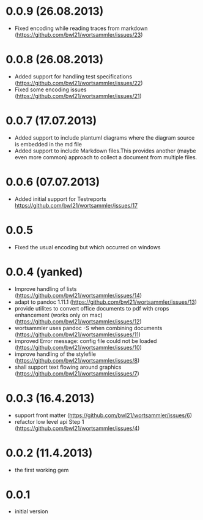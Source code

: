 # 0.0.9 (26.08.2013)

-   Fixed encoding while reading traces from markdown (https://github.com/bwl21/wortsammler/issues/23)

# 0.0.8 (26.08.2013)

-   Added support for handling test specifications (https://github.com/bwl21/wortsammler/issues/22)
-   Fixed some encoding issues (https://github.com/bwl21/wortsammler/issues/21)

# 0.0.7 (17.07.2013)

-   Added support to include plantuml diagrams where the diagram source
    is embedded in the md file
-   Added support to include Markdown files.This provides another (maybe
    even more common) approach to collect a document from multiple
    files.

# 0.0.6 (07.07.2013)

-   Added initial support for Testreports
    <https://github.com/bwl21/wortsammler/issues/17>

# 0.0.5

-   Fixed the usual encoding but which occurred on windows

# 0.0.4 (yanked)

-   Improve handling of lists
    (https://github.com/bwl21/wortsammler/issues/14)
-   adapt to pandoc 1.11.1
    (https://github.com/bwl21/wortsammler/issues/13)
-   provide utilites to convert office documents to pdf with crops
    enhancement (works only on mac)
    (https://github.com/bwl21/wortsammler/issues/12)
-   wortsammler uses pandoc -S when combining documents
    (https://github.com/bwl21/wortsammler/issues/11)
-   improved Error message: config file could not be loaded
    (https://github.com/bwl21/wortsammler/issues/10)
-   improve handling of the stylefile
    (https://github.com/bwl21/wortsammler/issues/8)
-   shall support text flowing around graphics
    (https://github.com/bwl21/wortsammler/issues/7)

# 0.0.3 (16.4.2013)

-   support front matter (https://github.com/bwl21/wortsammler/issues/6)
-   refactor low level api Step 1
    (https://github.com/bwl21/wortsammler/issues/4)

# 0.0.2 (11.4.2013)

-   the first working gem

# 0.0.1

-   initial version
